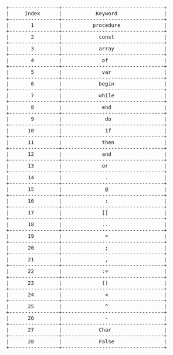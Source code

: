 <pre>
+----------------+---------------------------------+
|     Index      |           Keyword               |
+----------------+---------------------------------+
|       1        |          procedure              |
+----------------+---------------------------------+
|       2        |            const                |
+----------------+---------------------------------+
|       3        |            array                |
+----------------+---------------------------------+
|       4        |             of                  |
+----------------+---------------------------------+
|       5        |             var                 |
+----------------+---------------------------------+
|       6        |            begin                |
+----------------+---------------------------------+
|       7        |            while                |
+----------------+---------------------------------+
|       8        |             end                 |
+----------------+---------------------------------+
|       9        |              do                 |
+----------------+---------------------------------+
|      10        |              if                 |
+----------------+---------------------------------+
|      11        |             then                |
+----------------+---------------------------------+
|      12        |             and                 |
+----------------+---------------------------------+
|      13        |             or                  |
+----------------+---------------------------------+
|      14        |              .                  |
+----------------+---------------------------------+
|      15        |              @                  |
+----------------+---------------------------------+
|      16        |              :                  |
+----------------+---------------------------------+
|      17        |             []                  |
+----------------+---------------------------------+
|      18        |             ..                  |
+----------------+---------------------------------+
|      19        |              =                  |
+----------------+---------------------------------+
|      20        |              ;                  |
+----------------+---------------------------------+
|      21        |              ,                  |
+----------------+---------------------------------+
|      22        |             :=                  |
+----------------+---------------------------------+
|      23        |             ()                  |
+----------------+---------------------------------+
|      24        |              <                  |
+----------------+---------------------------------+
|      25        |              ^                  |
+----------------+---------------------------------+
|      26        |              -                  |
+----------------+---------------------------------+
|      27        |            Char                 |
+----------------+---------------------------------+
|      28        |            False                |
+----------------+---------------------------------+
</pre>